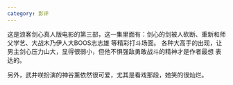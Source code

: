 ```yaml
---
category: 影评
---
```

这是浪客剑心真人版电影的第三部，这一集里面有：剑心的剑被人砍断、重新和师父学艺、大战木乃伊人大BOOS志志雄
等精彩打斗场面。 各种大高手的出现，让男主剑心压力山大，显得很弱小，但他不惧强敌勇敢战斗的精神才是作者最想
表达的。

另外，武井咲扮演的神谷薰依然很可爱，尤其是看戏那段，她笑的很灿烂。
